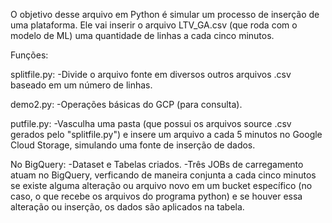 O objetivo desse arquivo em Python é simular um processo de inserção de uma plataforma. Ele vai inserir o arquivo LTV_GA.csv (que roda com o modelo de ML) uma quantidade de linhas a cada cinco minutos.

Funções:

splitfile.py:
-Divide o arquivo fonte em diversos outros arquivos .csv baseado em um número de linhas.

demo2.py:
-Operações básicas do GCP (para consulta).

putfile.py:
-Vasculha uma pasta (que possui os arquivos source .csv gerados pelo "splitfile.py") e insere um arquivo a cada 5 minutos no Google Cloud Storage, simulando uma fonte de inserção de dados.

No BigQuery:
-Dataset e Tabelas criados.
-Três JOBs de carregamento atuam no BigQuery, verficando de maneira conjunta a cada cinco minutos se existe alguma alteração ou arquivo novo em um bucket específico (no caso, o que recebe os arquivos do programa python) e se houver essa alteração ou inserção, os dados são aplicados na tabela.